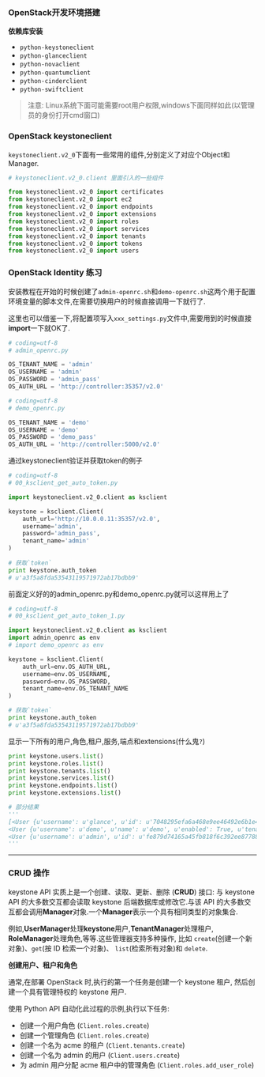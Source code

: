 ### OpenStack开发环境搭建

**依赖库安装**
- `python-keystoneclient`
- `python-glanceclient`
- `python-novaclient`
- `python-quantumclient`
- `python-cinderclient`
- `python-swiftclient`
> 注意:
> Linux系统下面可能需要root用户权限,windows下面同样如此(以管理员的身份打开cmd窗口)

### OpenStack keystoneclient
`keystoneclient.v2_0`下面有一些常用的组件,分别定义了对应个Object和Manager.
```python
# keystoneclient.v2_0.client 里面引入的一些组件

from keystoneclient.v2_0 import certificates
from keystoneclient.v2_0 import ec2
from keystoneclient.v2_0 import endpoints
from keystoneclient.v2_0 import extensions
from keystoneclient.v2_0 import roles
from keystoneclient.v2_0 import services
from keystoneclient.v2_0 import tenants
from keystoneclient.v2_0 import tokens
from keystoneclient.v2_0 import users
```

### OpenStack Identity 练习

安装教程在开始的时候创建了`admin-openrc.sh`和`demo-openrc.sh`这两个用于配置环境变量的脚本文件,在需要切换用户的时候直接调用一下就行了.

这里也可以借鉴一下,将配置项写入`xxx_settings.py`文件中,需要用到的时候直接**import**一下就OK了.
```python
# coding=utf-8
# admin_openrc.py

OS_TENANT_NAME = 'admin'
OS_USERNAME = 'admin'
OS_PASSWORD = 'admin_pass'
OS_AUTH_URL = 'http://controller:35357/v2.0'
```
```python
# coding=utf-8
# demo_openrc.py

OS_TENANT_NAME = 'demo'
OS_USERNAME = 'demo'
OS_PASSWORD = 'demo_pass'
OS_AUTH_URL = 'http://controller:5000/v2.0'
```
通过keystoneclient验证并获取token的例子
```python
# coding=utf-8
# 00_ksclient_get_auto_token.py

import keystoneclient.v2_0.client as ksclient

keystone = ksclient.Client(
    auth_url='http://10.0.0.11:35357/v2.0',
    username='admin',
    password='admin_pass',
    tenant_name='admin'
)
                           
# 获取`token`
print keystone.auth_token
# u'a3f5a8fda53543119571972ab17bdbb9'
```
前面定义好的的admin_openrc.py和demo_openrc.py就可以这样用上了
```python
# coding=utf-8
# 00_ksclient_get_auto_token_1.py

import keystoneclient.v2_0.client as ksclient
import admin_openrc as env
# import demo_openrc as env

keystone = ksclient.Client(
    auth_url=env.OS_AUTH_URL,
    username=env.OS_USERNAME,
    password=env.OS_PASSWORD,
    tenant_name=env.OS_TENANT_NAME
)

# 获取`token`
print keystone.auth_token
# u'a3f5a8fda53543119571972ab17bdbb9'
```
显示一下所有的用户,角色,租户,服务,端点和extensions(什么鬼`?`)
```python
print keystone.users.list()
print keystone.roles.list()
print keystone.tenants.list()
print keystone.services.list()
print keystone.endpoints.list()
print keystone.extensions.list()

# 部分结果
'''
[<User {u'username': u'glance', u'id': u'7048295efa6a468e9ee46492e6b1e441', u'enabled': True, u'name': u'glance', u'email': None}>, 
<User {u'username': u'demo', u'name': u'demo', u'enabled': True, u'tenantId': u'41c264c22adb4a69aa059d74066f74c4', u'id': u'bcddf434d142466a9229983863faa9b9', u'email': u'foo@bar.com'}>, 
<User {u'username': u'admin', u'id': u'fe879d74165a45fb818f6c392ee87788', u'enabled': True, u'name': u'admin', u'email': u'foo@bar.com'}>]
'''
```
---
### CRUD 操作

keystone API 实质上是一个创建、读取、更新、删除 (**CRUD**) 接口:
与 keystone API 的大多数交互都会读取 keystone 后端数据库或修改它.与该 API 的大多数交互都会调用**Manager**对象.一个**Manager**表示一个具有相同类型的对象集合.

例如,**UserManager**处理**keystone**用户,**TenantManager**处理租户,
**RoleManager**处理角色,等等.这些管理器支持多种操作,
比如 `create`(创建一个新对象)、`get`(按 ID 检索一个对象)、
`list`(检索所有对象)和 `delete`.

**创建用户、租户和角色**

通常,在部署 OpenStack 时,执行的第一个任务是创建一个 keystone 租户,
然后创建一个具有管理特权的 keystone 用户.

使用 Python API 自动化此过程的示例,执行以下任务:
- 创建一个用户角色 (`Client.roles.create`)
- 创建一个管理角色 (`Client.roles.create`)
- 创建一个名为 acme 的租户 (`Client.tenants.create`)
- 创建一个名为 admin 的用户 (`Client.users.create`)
- 为 admin 用户分配 acme 租户中的管理角色 (`Client.roles.add_user_role`)
